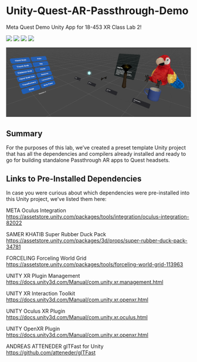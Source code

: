 # Unity-Quest-AR-Passthrough-Demo
Meta Quest Demo Unity App for 18-453 XR Class Lab 2!

<img src="https://img.shields.io/badge/unity-2022.3.8f1-blue"/> <img src="https://img.shields.io/badge/platform-Android-green"/> <img src="https://img.shields.io/badge/supports-Quest 2/Quest Pro/Quest 3-orange"/>  <img src="https://img.shields.io/badge/license-MIT-red"/> 

![Splash Image](/Images/Splash.png) <br/>

## Summary <br/>
For the purposes of this lab, we’ve created a preset template Unity project that has all the dependencies and compilers already installed and ready to go for building standalone Passthrough AR apps to Quest headsets. 

## Links to Pre-Installed Dependencies <br/>
In case you were curious about which dependencies were pre-installed into this Unity project, we've listed them here:

META Oculus Integration <br/>
https://assetstore.unity.com/packages/tools/integration/oculus-integration-82022 

SAMER KHATIB Super Rubber Duck Pack <br/>
https://assetstore.unity.com/packages/3d/props/super-rubber-duck-pack-34781

FORCELING Forceling World Grid <br/>
https://assetstore.unity.com/packages/tools/forceling-world-grid-113963

UNITY XR Plugin Management <br/>
https://docs.unity3d.com/Manual/com.unity.xr.management.html 

UNITY XR Interaction Toolkit <br/>
https://docs.unity3d.com/Manual/com.unity.xr.openxr.html 

UNITY Oculus XR Plugin <br/>
https://docs.unity3d.com/Manual/com.unity.xr.oculus.html

UNITY OpenXR Plugin <br/>
https://docs.unity3d.com/Manual/com.unity.xr.openxr.html

ANDREAS ATTENEDER glTFast for Unity <br/>
https://github.com/atteneder/glTFast

